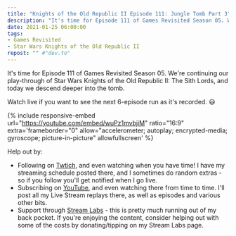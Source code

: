 ```yaml
---
title: "Knights of the Old Republic II Episode 111: Jungle Tomb Part 3"
description: "It's time for Episode 111 of Games Revisited Season 05. We're continuing our play-through of Star Wars Knights of the Old Republic II: The Sith Lords, and today we descend deeper into the tomb."
date: 2021-01-25 06:00:00
tags:
- Games Revisited
- Star Wars Knights of the Old Republic II
repost: "" #"dev.to"
---
```


It's time for Episode 111 of Games Revisited Season 05. We're continuing our play-through of Star Wars Knights of the Old Republic II: The Sith Lords, and today we descend deeper into the tomb.

Watch live if you want to see the next 6-episode run as it's recorded. :smiley:
<!--more-->

{% include responsive-embed url="https://youtube.com/embed/wuPz1mvbjiM" ratio="16:9" extra='frameborder="0" allow="accelerometer; autoplay; encrypted-media; gyroscope; picture-in-picture" allowfullscreen' %}

Help out by:
 * Following on [Twtich](https://twitch.tv/AnonJr_Live), and even watching when you have time! I have my streaming schedule posted there, and I sometimes do random extras - so if you follow you'll get notified when I go live.
 * Subscribing on [YouTube](http://www.youtube.com/channel/UCXafqhKHbkSUIrq0LAuu0tw), and even watching there from time to time. I'll post all my Live Stream replays there, as well as episodes and various other bits.
 * Support through [Stream Labs](https://streamlabs.com/anonjr_live) - this is pretty much running out of my back pocket. If you're enjoying the content, consider helping out with some of the costs by donating/tipping on my Stream Labs page.